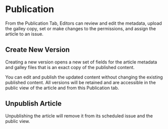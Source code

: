 # Publication

From the Publication Tab, Editors can review and edit the metadata, upload the galley copy, set or make changes to the permissions, and assign the article to an issue.

## Create New Version

Creating a new version opens a new set of fields for the article metadata and galley files that is an exact copy of the published content.

You can edit and publish the updated content without changing the existing published content. All versions will be retained and are accessible in the public view of the article and from this Publication tab.

## Unpublish Article

Unpublishing the article will remove it from its scheduled issue and the public view.
